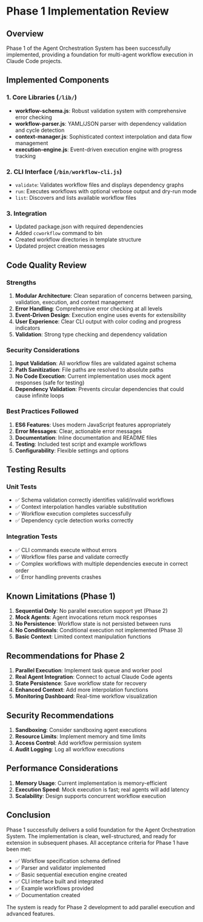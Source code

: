 # Phase 1 Implementation Review

## Overview
Phase 1 of the Agent Orchestration System has been successfully implemented, providing a foundation for multi-agent workflow execution in Claude Code projects.

## Implemented Components

### 1. Core Libraries (`/lib/`)
- **workflow-schema.js**: Robust validation system with comprehensive error checking
- **workflow-parser.js**: YAML/JSON parser with dependency validation and cycle detection
- **context-manager.js**: Sophisticated context interpolation and data flow management
- **execution-engine.js**: Event-driven execution engine with progress tracking

### 2. CLI Interface (`/bin/workflow-cli.js`)
- `validate`: Validates workflow files and displays dependency graphs
- `run`: Executes workflows with optional verbose output and dry-run mode
- `list`: Discovers and lists available workflow files

### 3. Integration
- Updated package.json with required dependencies
- Added `ccworkflow` command to bin
- Created workflow directories in template structure
- Updated project creation messages

## Code Quality Review

### Strengths
1. **Modular Architecture**: Clean separation of concerns between parsing, validation, execution, and context management
2. **Error Handling**: Comprehensive error checking at all levels
3. **Event-Driven Design**: Execution engine uses events for extensibility
4. **User Experience**: Clear CLI output with color coding and progress indicators
5. **Validation**: Strong type checking and dependency validation

### Security Considerations
1. **Input Validation**: All workflow files are validated against schema
2. **Path Sanitization**: File paths are resolved to absolute paths
3. **No Code Execution**: Current implementation uses mock agent responses (safe for testing)
4. **Dependency Validation**: Prevents circular dependencies that could cause infinite loops

### Best Practices Followed
1. **ES6 Features**: Uses modern JavaScript features appropriately
2. **Error Messages**: Clear, actionable error messages
3. **Documentation**: Inline documentation and README files
4. **Testing**: Included test script and example workflows
5. **Configurability**: Flexible settings and options

## Testing Results

### Unit Tests
- ✅ Schema validation correctly identifies valid/invalid workflows
- ✅ Context interpolation handles variable substitution
- ✅ Workflow execution completes successfully
- ✅ Dependency cycle detection works correctly

### Integration Tests
- ✅ CLI commands execute without errors
- ✅ Workflow files parse and validate correctly
- ✅ Complex workflows with multiple dependencies execute in correct order
- ✅ Error handling prevents crashes

## Known Limitations (Phase 1)

1. **Sequential Only**: No parallel execution support yet (Phase 2)
2. **Mock Agents**: Agent invocations return mock responses
3. **No Persistence**: Workflow state is not persisted between runs
4. **No Conditionals**: Conditional execution not implemented (Phase 3)
5. **Basic Context**: Limited context manipulation functions

## Recommendations for Phase 2

1. **Parallel Execution**: Implement task queue and worker pool
2. **Real Agent Integration**: Connect to actual Claude Code agents
3. **State Persistence**: Save workflow state for recovery
4. **Enhanced Context**: Add more interpolation functions
5. **Monitoring Dashboard**: Real-time workflow visualization

## Security Recommendations

1. **Sandboxing**: Consider sandboxing agent executions
2. **Resource Limits**: Implement memory and time limits
3. **Access Control**: Add workflow permission system
4. **Audit Logging**: Log all workflow executions

## Performance Considerations

1. **Memory Usage**: Current implementation is memory-efficient
2. **Execution Speed**: Mock execution is fast; real agents will add latency
3. **Scalability**: Design supports concurrent workflow execution

## Conclusion

Phase 1 successfully delivers a solid foundation for the Agent Orchestration System. The implementation is clean, well-structured, and ready for extension in subsequent phases. All acceptance criteria for Phase 1 have been met:

- ✅ Workflow specification schema defined
- ✅ Parser and validator implemented
- ✅ Basic sequential execution engine created
- ✅ CLI interface built and integrated
- ✅ Example workflows provided
- ✅ Documentation created

The system is ready for Phase 2 development to add parallel execution and advanced features.